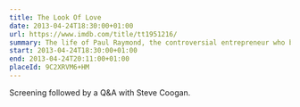 ```yaml
---
title: The Look Of Love
date: 2013-04-24T18:30:00+01:00
url: https://www.imdb.com/title/tt1951216/
summary: The life of Paul Raymond, the controversial entrepreneur who became Britain’s richest man.
start: 2013-04-24T18:30:00+01:00
end: 2013-04-24T20:11:00+01:00
placeId: 9C2XRVM6+HM
---
```

Screening followed by a Q&A with Steve Coogan.
